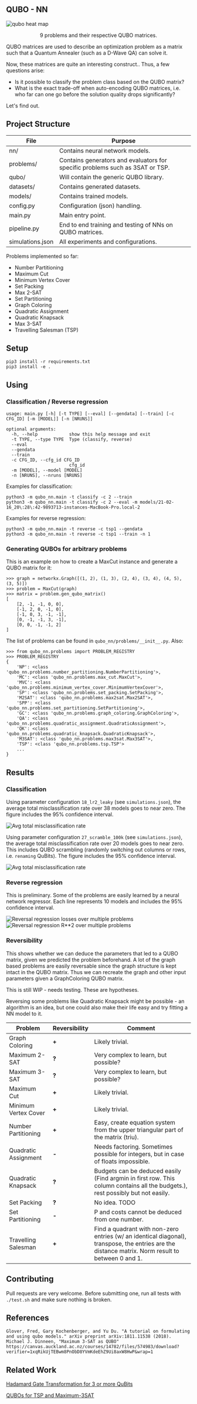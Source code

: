 ## QUBO - NN

<img alt="qubo heat map" src="qubo_nn/plots/qubo_map_singles.png">
<p align="center">
  9 problems and their respective QUBO matrices.
</p>

QUBO matrices are used to describe an optimization problem as a matrix such that a Quantum Annealer (such as a D-Wave QA) can solve it.

Now, these matrices are quite an interesting construct.. Thus, a few questions arise:

* Is it possible to classify the problem class based on the QUBO matrix?
* What is the exact trade-off when auto-encoding QUBO matrices, i.e. who far can one go before the solution quality drops significantly?

Let's find out.

## Project Structure

|File|Purpose|
|----|-------|
|nn/|Contains neural network models.|
|problems/|Contains generators and evaluators for specific problems such as 3SAT or TSP.|
|qubo/|Will contain the generic QUBO library.|
|datasets/|Contains generated datasets.|
|models/|Contains trained models.|
|config.py|Configuration (json) handling.|
|main.py|Main entry point.|
|pipeline.py|End to end training and testing of NNs on QUBO matrices.|
|simulations.json|All experiments and configurations.|

Problems implemented so far:

* Number Partitioning
* Maximum Cut
* Minimum Vertex Cover
* Set Packing
* Max 2-SAT
* Set Partitioning
* Graph Coloring
* Quadratic Assignment
* Quadratic Knapsack
* Max 3-SAT
* Travelling Salesman (TSP)

## Setup

```
pip3 install -r requirements.txt
pip3 install -e .
```

## Using

### Classification / Reverse regression

```
usage: main.py [-h] [-t TYPE] [--eval] [--gendata] [--train] [-c CFG_ID] [-m [MODEL]] [-n [NRUNS]]

optional arguments:
  -h, --help            show this help message and exit
  -t TYPE, --type TYPE  Type (classify, reverse)
  --eval
  --gendata
  --train
  -c CFG_ID, --cfg_id CFG_ID
                        cfg_id
  -m [MODEL], --model [MODEL]
  -n [NRUNS], --nruns [NRUNS]
```

Examples for classification:
```
python3 -m qubo_nn.main -t classify -c 2 --train
python3 -m qubo_nn.main -t classify -c 2 --eval -m models/21-02-16_20\:28\:42-9893713-instances-MacBook-Pro.local-2 
```

Examples for reverse regression:
```
python3 -m qubo_nn.main -t reverse -c tsp1 --gendata
python3 -m qubo_nn.main -t reverse -c tsp1 --train -n 1
```

### Generating QUBOs for arbitrary problems

This is an example on how to create a MaxCut instance and generate a QUBO matrix for it:

```
>>> graph = networkx.Graph([(1, 2), (1, 3), (2, 4), (3, 4), (4, 5), (3, 5)])
>>> problem = MaxCut(graph)
>>> matrix = problem.gen_qubo_matrix()
[
    [2, -1, -1, 0, 0],
    [-1, 2, 0, -1, 0],
    [-1, 0, 3, -1, -1],
    [0, -1, -1, 3, -1],
    [0, 0, -1, -1, 2]
]
```

The list of problems can be found in `qubo_nn/problems/__init__.py`. Also:

```
>>> from qubo_nn.problems import PROBLEM_REGISTRY
>>> PROBLEM_REGISTRY
{
    'NP': <class 'qubo_nn.problems.number_partitioning.NumberPartitioning'>,
    'MC': <class 'qubo_nn.problems.max_cut.MaxCut'>,
    'MVC': <class 'qubo_nn.problems.minimum_vertex_cover.MinimumVertexCover'>,
    'SP': <class 'qubo_nn.problems.set_packing.SetPacking'>,
    'M2SAT': <class 'qubo_nn.problems.max2sat.Max2SAT'>,
    'SPP': <class 'qubo_nn.problems.set_partitioning.SetPartitioning'>,
    'GC': <class 'qubo_nn.problems.graph_coloring.GraphColoring'>,
    'QA': <class 'qubo_nn.problems.quadratic_assignment.QuadraticAssignment'>,
    'QK': <class 'qubo_nn.problems.quadratic_knapsack.QuadraticKnapsack'>,
    'M3SAT': <class 'qubo_nn.problems.max3sat.Max3SAT'>,
    'TSP': <class 'qubo_nn.problems.tsp.TSP'>
    ...
}
```

## Results

### Classification

Using parameter configuration `18_lr2_leaky` (see `simulations.json`), the average total misclassification rate over 38 models goes to near zero. The figure includes the 95% confidence interval.

<img alt="Avg total misclassification rate" src="qubo_nn/plots/tot_mc_18_lr2_leaky.png">

Using parameter configuration `27_scramble_100k` (see `simulations.json`), the average total misclassification rate over 20 models goes to near zero. This includes QUBO scrambling (randomly switching out columns or rows, i.e. `renaming` QuBits). The figure includes the 95% confidence interval.

<img alt="Avg total misclassification rate" src="qubo_nn/plots/tot_mc_27_scramble_100k.png">

### Reverse regression

This is preliminary. Some of the problems are easily learned by a neural network regressor. Each line represents 10 models and includes the 95% confidence interval.

<img alt="Reversal regression losses over multiple problems" src="qubo_nn/plots/reverse_loss.png">

<img alt="Reversal regression R**2 over multiple problems" src="qubo_nn/plots/reverse_r2.png">

### Reversibility

This shows whether we can deduce the parameters that led to a QUBO matrix, given we predicted the problem beforehand.
A lot of the graph based problems are easily reversable since the graph structure is kept intact in the QUBO matrix. Thus we can recreate the graph and other input parameters given a GraphColoring QUBO matrix.

This is still WIP - needs testing. These are hypotheses.

Reversing some problems like Quadratic Knapsack might be possible - an algorithm is an idea, but one could also make their life easy and try fitting a NN model to it.

|Problem|Reversibility|Comment|
|-------|-------------|-------|
|Graph Coloring|**+**|Likely trivial.|
|Maximum 2-SAT|**?**|Very complex to learn, but possible?|
|Maximum 3-SAT|**?**|Very complex to learn, but possible?|
|Maximum Cut|**+**|Likely trivial.|
|Minimum Vertex Cover|**+**|Likely trivial.|
|Number Partitioning|**+**|Easy, create equation system from the upper triangular part of the matrix (triu).|
|Quadratic Assignment|**-**|Needs factoring. Sometimes possible for integers, but in case of floats impossible.|
|Quadratic Knapsack|**?**|Budgets can be deduced easily (Find argmin in first row. This column contains all the budgets.), rest possibly but not easily.|
|Set Packing|**?**|No idea. TODO|
|Set Partitioning|**-**|P and costs cannot be deduced from one number.|
|Travelling Salesman|**+**|Find a quadrant with non-zero entries (w/ an identical diagonal), transpose, the entries are the distance matrix. Norm result to between 0 and 1.|

## Contributing

Pull requests are very welcome. Before submitting one, run all tests with `./test.sh` and make sure nothing is broken.

## References

```
Glover, Fred, Gary Kochenberger, and Yu Du. "A tutorial on formulating and using qubo models." arXiv preprint arXiv:1811.11538 (2018).
Michael J. Dinneen, "Maximum 3-SAT as QUBO" https://canvas.auckland.ac.nz/courses/14782/files/574983/download?verifier=1xqRikUjTEBwm8PnObD8YVmKdeEhZ9Ui8axW8HwP&wrap=1
```

## Related Work

[Hadamard Gate Transformation for 3 or more QuBits](https://blog.xa0.de/post/Hadamard-Gate-Transformation-for-3-or-more-QuBits/)

[QUBOs for TSP and Maximum-3SAT](https://blog.xa0.de/post/QUBOs-for-TSP-and-Maximum---3SAT/)
